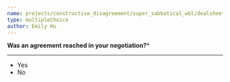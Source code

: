 ```yaml
---
name: projects/constructive_disagreement/super_sabbatical_wbl/dealsheet_agreement_submission.md
type: multipleChoice
author: Emily Hu
---
```


**Was an agreement reached in your negotiation?**\*

---

- Yes
- No
